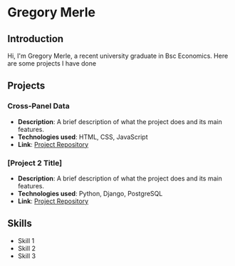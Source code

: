 # Gregory Merle

## Introduction
Hi, I'm Gregory Merle, a recent university graduate in Bsc Economics. Here are some projects I have done

## Projects
### Cross-Panel Data
- **Description**: A brief description of what the project does and its main features.
- **Technologies used**: HTML, CSS, JavaScript
- **Link**: [Project Repository](https://github.com/username/project1-repo)

### [Project 2 Title]
- **Description**: A brief description of what the project does and its main features.
- **Technologies used**: Python, Django, PostgreSQL
- **Link**: [Project Repository](https://github.com/username/project2-repo)

## Skills
- Skill 1
- Skill 2
- Skill 3
